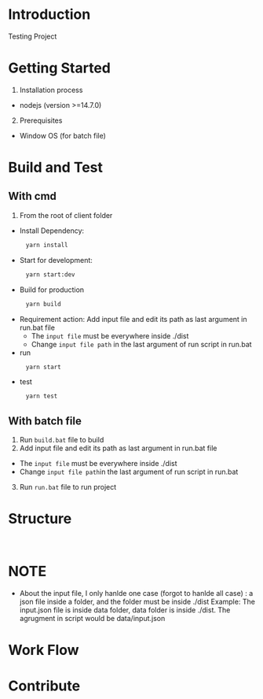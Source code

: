 # Introduction
Testing Project

# Getting Started

1.	Installation process
-  nodejs (version >=14.7.0)

2. Prerequisites
- Window OS (for batch file)


# Build and Test

## With cmd

1. From the root of client folder

- Install Dependency:

```bash
     yarn install
```

- Start for development:

```bash
     yarn start:dev
```

- Build for production
```bash
     yarn build
```
- Requirement action:
       Add input file and edit its path as last argument in run.bat file
     + The ```input file``` must be everywhere inside ./dist
     + Change ```input file path``` in the last argument of run script in run.bat
- run 

```bash
     yarn start
```

- test 

```bash
     yarn test
```

## With batch file
1. Run ```build.bat``` file to build
2. Add input file and edit its path as last argument in run.bat file
- The ```input file``` must be everywhere inside ./dist
- Change ```input file path```in the last argument of run script in run.bat

3. Run ```run.bat``` file to run project

# Structure
```bash
          
```
# NOTE 

- About the input file, I only hanlde one case (forgot to hanlde all case) : a json file inside a folder, and the folder must be inside ./dist
Example: The input.json file is inside data folder, data folder is inside ./dist. The agrugment in script would be data/input.json
# Work Flow

# Contribute

